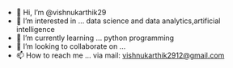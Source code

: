 - 👋 Hi, I’m @vishnukarthik29
- 👀 I’m interested in ... data science and data analytics,artificial intelligence
- 🌱 I’m currently learning ... python programming 
- 💞️ I’m looking to collaborate on ...
- 📫 How to reach me ... via mail: vishnukarthik2912@gmail.com

<!---
vishnukarthik29/vishnukarthik29 is a ✨ special ✨ repository because its `README.md` (this file) appears on your GitHub profile.
You can click the Preview link to take a look at your changes.
--->
